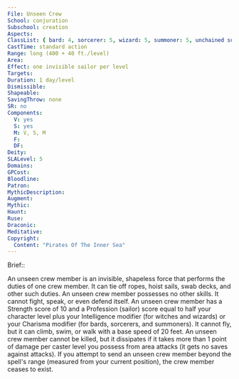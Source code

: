 ```yaml
---
File: Unseen Crew
School: conjuration
Subschool: creation
Aspects: 
ClassList: { bard: 4, sorcerer: 5, wizard: 5, summoner: 5, unchained summoner: 5, witch: 5 }
CastTime: standard action
Range: long (400 + 40 ft./level)
Area: 
Effect: one invisible sailor per level
Targets: 
Duration: 1 day/level
Dismissible: 
Shapeable: 
SavingThrow: none
SR: no
Components:
  V: yes
  S: yes
  M: V, S, M
  F: 
  DF: 
Deity: 
SLALevel: 5
Domains: 
GPCost: 
Bloodline: 
Patron: 
MythicDescription: 
Augment: 
Mythic: 
Haunt: 
Ruse: 
Draconic: 
Meditative: 
Copyright:
  Content: "Pirates Of The Inner Sea"
---
```

Brief:: 

An unseen crew member is an invisible, shapeless force that performs the duties of one crew member. It can tie off ropes, hoist sails, swab decks, and other such duties. An unseen crew member possesses no other skills. It cannot fight, speak, or even defend itself.  An unseen crew member has a Strength score of 10 and a Profession (sailor) score equal to half your character level plus your Intelligence modifier (for witches and wizards) or your Charisma modifier (for bards, sorcerers, and summoners). It cannot fly, but it can climb, swim, or walk with a base speed of 20 feet.  An unseen crew member cannot be killed, but it dissipates if it takes more than 1 point of damage per caster level you possess from area attacks (it gets no saves against attacks). If you attempt to send an unseen crew member beyond the spell's range (measured from your current position), the crew member ceases to exist.
